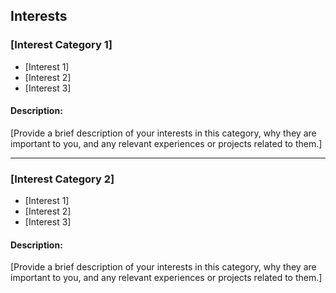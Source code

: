 ## Interests

### [Interest Category 1]

- [Interest 1]
- [Interest 2]
- [Interest 3]

#### Description:
[Provide a brief description of your interests in this category, why they are important to you, and any relevant experiences or projects related to them.]

---

### [Interest Category 2]

- [Interest 1]
- [Interest 2]
- [Interest 3]

#### Description:
[Provide a brief description of your interests in this category, why they are important to you, and any relevant experiences or projects related to them.]
